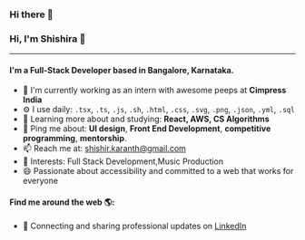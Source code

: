 ### Hi there 👋

<!--
**Shishira1203/Shishira1203** is a ✨ _special_ ✨ repository because its `README.md` (this file) appears on your GitHub profile.

Here are some ideas to get you started:

- 🔭 I’m currently working on ...
- 🌱 I’m currently learning ...
- 👯 I’m looking to collaborate on ...
- 🤔 I’m looking for help with ...
- 💬 Ask me about ...
- 📫 How to reach me: ...
- 😄 Pronouns: ...
- ⚡ Fun fact: ...
-->
### Hi, I'm Shishira 👋
---

#### I'm a Full-Stack Developer based in Bangalore, Karnataka.

- 🏢 I'm currently working as an intern with awesome peeps at **Cimpress India**
- ⚙️ I use daily: `.tsx`, `.ts`, `.js`, `.sh`, `.html`, `.css`, `.svg`, `.png`, `.json`, `.yml`, `.sql`
- 🌱 Learning more about and studying: **React, AWS, CS Algorithms**
- 💬 Ping me about: **UI design**, **Front End Development**, **competitive programming**, **mentorship**.
- 📫 Reach me at: shishir.karanth@gmail.com
- 💜 Interests: Full Stack Development,Music Production
- 😄 Passionate about accessibility and committed to a web that works for everyone

#### Find me around the web 🌎:
- 💼 Connecting and sharing professional updates on <a href="https://www.linkedin.com/in/shishir-karanth-3246b416b/">LinkedIn</a>
